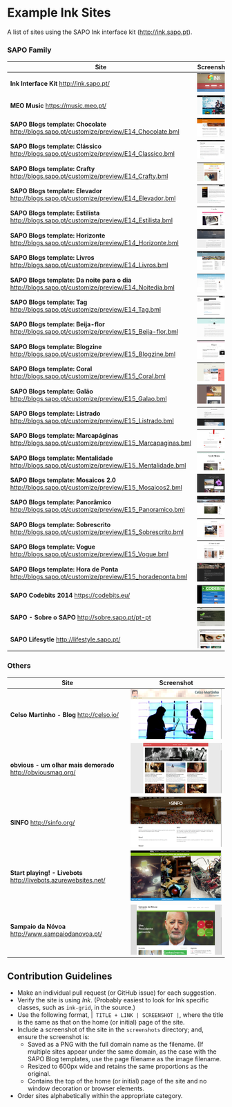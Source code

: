 # Example Ink Sites

A list of sites using the SAPO Ink interface kit (http://ink.sapo.pt).

### SAPO Family
| Site | Screenshot |
| ---- | ---- |
| **Ink Interface Kit** http://ink.sapo.pt/ | ![Ink Interface Kit](./screenshots/ink.sapo.pt.png) |
| **MEO Music** https://music.meo.pt/ | ![MEO Music](./screenshots/music.meo.pt.png) |
| **SAPO Blogs template: Chocolate** http://blogs.sapo.pt/customize/preview/E14_Chocolate.bml | ![SAPO Blogs template: Chocolate](./screenshots/E14_Chocolate.bml.png) |
| **SAPO Blogs template: Clássico** http://blogs.sapo.pt/customize/preview/E14_Classico.bml | ![SAPO Blogs template: Clássico](./screenshots/E14_Classico.bml.png) |
| **SAPO Blogs template: Crafty** http://blogs.sapo.pt/customize/preview/E14_Crafty.bml | ![SAPO Blogs template: Crafty](./screenshots/E14_Crafty.bml.png) |
| **SAPO Blogs template: Elevador** http://blogs.sapo.pt/customize/preview/E14_Elevador.bml | ![SAPO Blogs template: Elevador](./screenshots/E14_Elevador.bml.png) |
| **SAPO Blogs template: Estilista** http://blogs.sapo.pt/customize/preview/E14_Estilista.bml | ![SAPO Blogs template: Estilista](./screenshots/E14_Estilista.bml.png) |
| **SAPO Blogs template: Horizonte** http://blogs.sapo.pt/customize/preview/E14_Horizonte.bml | ![E14_Horizonte](./screenshots/E14_Horizonte.bml.png) |
| **SAPO Blogs template: Livros** http://blogs.sapo.pt/customize/preview/E14_Livros.bml | ![SAPO Blogs template: Livros](./screenshots/E14_Livros.bml.png) |
| **SAPO Blogs template: Da noite para o dia** http://blogs.sapo.pt/customize/preview/E14_Noitedia.bml | ![SAPO Blogs template: Da noite para o dia](./screenshots/E14_Noitedia.bml.png) |
| **SAPO Blogs template: Tag** http://blogs.sapo.pt/customize/preview/E14_Tag.bml | ![SAPO Blogs template: Tag](./screenshots/E14_Tag.bml.png) |
| **SAPO Blogs template: Beija-flor** http://blogs.sapo.pt/customize/preview/E15_Beija-flor.bml | ![SAPO Blogs template: Beija-flor](./screenshots/E15_Beija-flor.bml.png) |
| **SAPO Blogs template: Blogzine** http://blogs.sapo.pt/customize/preview/E15_Blogzine.bml | ![SAPO Blogs template: Blogzine](./screenshots/E15_Blogzine.bml.png) |
| **SAPO Blogs template: Coral** http://blogs.sapo.pt/customize/preview/E15_Coral.bml | ![SAPO Blogs template: Coral](./screenshots/E15_Coral.bml.png) |
| **SAPO Blogs template: Galão** http://blogs.sapo.pt/customize/preview/E15_Galao.bml | ![SAPO Blogs template: Galão](./screenshots/E15_Galao.bml.png) |
| **SAPO Blogs template: Listrado** http://blogs.sapo.pt/customize/preview/E15_Listrado.bml | ![SAPO Blogs template: Listrado](./screenshots/E15_Listrado.bml.png) |
| **SAPO Blogs template: Marcapáginas** http://blogs.sapo.pt/customize/preview/E15_Marcapaginas.bml | ![SAPO Blogs template: Marcapáginas](./screenshots/E15_Marcapaginas.bml.png) |
| **SAPO Blogs template: Mentalidade** http://blogs.sapo.pt/customize/preview/E15_Mentalidade.bml | ![SAPO Blogs template: Mentalidade](./screenshots/E15_Mentalidade.bml.png) |
| **SAPO Blogs template: Mosaicos 2.0** http://blogs.sapo.pt/customize/preview/E15_Mosaicos2.bml | ![SAPO Blogs template: Mosaicos 2.0](./screenshots/E15_Mosaicos2.bml.png) |
| **SAPO Blogs template: Panorâmico** http://blogs.sapo.pt/customize/preview/E15_Panoramico.bml | ![SAPO Blogs template: Panorâmico](./screenshots/E15_Panoramico.bml.png) |
| **SAPO Blogs template: Sobrescrito** http://blogs.sapo.pt/customize/preview/E15_Sobrescrito.bml | ![SAPO Blogs template: Sobrescrito](./screenshots/E15_Sobrescrito.bml.png) |
| **SAPO Blogs template: Vogue** http://blogs.sapo.pt/customize/preview/E15_Vogue.bml | ![SAPO Blogs template: Vogue](./screenshots/E15_Vogue.bml.png) |
| **SAPO Blogs template: Hora de Ponta** http://blogs.sapo.pt/customize/preview/E15_horadeponta.bml | ![SAPO Blogs template: Hora de Ponta](./screenshots/E15_horadeponta.bml.png) |
| **SAPO Codebits 2014** https://codebits.eu/ | ![SAPO Codebits 2014](./screenshots/codebits.eu.png) |
| **SAPO - Sobre o SAPO** http://sobre.sapo.pt/pt-pt | ![SAPO - Sobre o SAPO](./screenshots/sobre.sapo.pt.png) |
| **SAPO Lifesytle** http://lifestyle.sapo.pt/ | ![SAPO Lifestyle](./screenshots/lifestyle.sapo.pt.png) |

### Others
| Site | Screenshot |
| ---- | ---- |
| **Celso Martinho - Blog** http://celso.io/ | ![Celso Martinho - Blog](./screenshots/celso.io.png) |
| **obvious - um olhar mais demorado** http://obviousmag.org/ | ![obvious - um olhar mais demorado](./screenshots/obviousmag.org.png) |
| **SINFO** http://sinfo.org/ | ![SINFO](./screenshots/sinfo.org.png) |
| **Start playing! - Livebots** http://livebots.azurewebsites.net/ | ![Start playing! - Livebots](./screenshots/livebots.azurewebsites.net.png) |
| **Sampaio da Nóvoa** http://www.sampaiodanovoa.pt/ | ![Sampaio da Nóvoa](./screenshots/www.sampaiodanovoa.pt.png) |

## Contribution Guidelines

- Make an individual pull request (or GitHub issue) for each suggestion.
- Verify the site is using *Ink*.  (Probably easiest to look for Ink specific classes, such as ```ink-grid```, in the source.)
- Use the following format, |``` TITLE + LINK | SCREENSHOT |```, where the title is the same as that on the home (or initial) page of the site.
- Include a screenshot of the site in the ```screenshots``` directory; and, ensure the screenshot is:
  - Saved as a PNG with the full domain name as the filename.  (If multiple sites appear under the same domain, as the case with the SAPO Blog templates, use the page filename as the image filename.
  - Resized to 600px wide and retains the same proportions as the original.
  - Contains the top of the home (or initial) page of the site and no window decoration or browser elements.
- Order sites alphabetically within the appropriate category.
